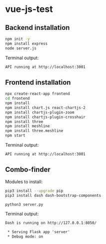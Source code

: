 # vue-js-test

## Backend installation

```bash
npm init -y
npm install express
node server.js
```
Terminal output:
```txt
API running at http://localhost:3001
```

## Frontend installation

```bash
npx create-react-app frontend
cd frontend
npm install
npm install chart.js react-chartjs-2
npm install chartjs-plugin-zoom
npm install chartjs-plugin-crosshair
npm install three
npm install meshline
npm install three.meshline
npm start

```

Terminal output:
```txt
API running at http://localhost:3001
```


## Combo-finder

Modules to install:
```bash
pip3 install --upgrade pip
pip3 install dash dash-bootstrap-components
```

```bash
python3 server.py
```
Terminal output:
```txt
Dash is running on http://127.0.0.1:8050/

 * Serving Flask app 'server'
 * Debug mode: on
```

